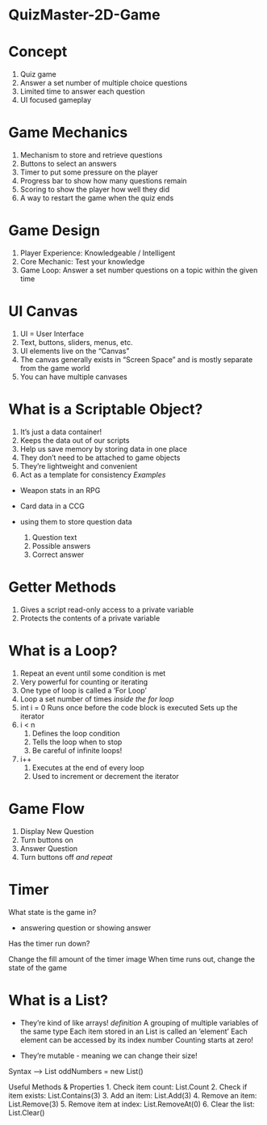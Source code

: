 # QuizMaster-2D-Game

# Concept
1. Quiz game
2. Answer a set number of multiple choice questions
3. Limited time to answer each question
4. UI focused gameplay

# Game Mechanics
1. Mechanism to store and retrieve questions
2. Buttons to select an answers
3. Timer to put some pressure on the player
4. Progress bar to show how many questions remain
5. Scoring to show the player how well they did
6. A way to restart the game when the quiz ends

# Game Design
1. Player Experience: Knowledgeable / Intelligent
2. Core Mechanic: Test your knowledge
3. Game Loop: Answer a set number questions on a topic within the given time

# UI Canvas
1. UI = User Interface
2. Text, buttons, sliders, menus, etc.
3. UI elements live on the “Canvas”
4. The canvas generally exists in “Screen Space” and is mostly separate from the game world
5. You can have multiple canvases

# What is a Scriptable Object?
1. It’s just a data container!
2. Keeps the data out of our scripts
3. Help us save memory by storing data in one place
4. They don’t need to be attached to game objects
5. They’re lightweight and convenient
6. Act as a template for consistency
*Examples*
  - Weapon stats in an RPG
  - Card data in a CCG

  - using them to store question data
    1. Question text
    2. Possible answers
    3. Correct answer

# Getter Methods
1. Gives a script read-only access to a private variable
2. Protects the contents of a private variable

# What is a Loop?
1. Repeat an event until some condition is met
2. Very powerful for counting or iterating
3. One type of loop is called a ‘For Loop’
4. Loop a set number of times
  *inside the for loop*
  1. int i = 0
      Runs once before the code block is executed
      Sets up the iterator
  2. i < n
      1. Defines the loop condition
      2. Tells the loop when to stop
      3. Be careful of infinite loops!
  3. i++
      1. Executes at the end of every loop
      2. Used to increment or decrement the iterator

# Game Flow
  1. Display New Question
  2. Turn buttons on
  3. Answer Question
  4. Turn buttons off
*and repeat*

# Timer
What state is the game in?
  - answering question or showing answer

Has the timer run down?

Change the fill amount of the timer image
When time runs out, change the state of the game

# What is a List?
- They’re kind of like arrays!
*definition*
  A grouping of multiple variables of the same type
  Each item stored in an List is called an ‘element’
  Each element can be accessed by its index number
  Counting starts at zero!

- They’re mutable - meaning we can change their size!

Syntax --> List<int> oddNumbers = new List<int>()

Useful Methods & Properties
    1. Check item count: 			  List.Count
    2. Check if item exists:		List.Contains(3)
    3. Add an item:							List.Add(3)
    4. Remove an item:					List.Remove(3)
    5. Remove item at index:	  List.RemoveAt(0)
    6. Clear the list:				  List.Clear()
